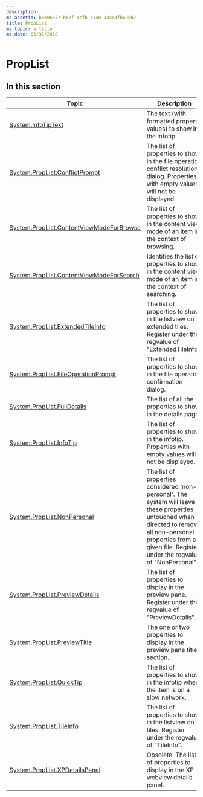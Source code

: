 ```yaml
---
description: .
ms.assetid: b6696577-b67f-4cfb-a140-34ac3fb68eb7
title: PropList
ms.topic: article
ms.date: 05/31/2018
---
```


# PropList

## In this section



| Topic                                                                                                            | Description                                                                                                                                                                                                                        |
|------------------------------------------------------------------------------------------------------------------|------------------------------------------------------------------------------------------------------------------------------------------------------------------------------------------------------------------------------------|
| [System.InfoTipText](./props-system-infotiptext.md)<br/>                                             | The text (with formatted property values) to show in the infotip.<br/>                                                                                                                                                       |
| [System.PropList.ConflictPrompt](./props-system-proplist-conflictprompt.md)<br/>                     | The list of properties to show in the file operation conflict resolution dialog. Properties with empty values will not be displayed.<br/>                                                                                    |
| [System.PropList.ContentViewModeForBrowse](./props-system-proplist-contentviewmodeforbrowse.md)<br/> | The list of properties to show in the content view mode of an item in the context of browsing.<br/>                                                                                                                          |
| [System.PropList.ContentViewModeForSearch](./props-system-proplist-contentviewmodeforsearch.md)<br/> | Identifies the list of properties to show in the content view mode of an item in the context of searching. <br/>                                                                                                             |
| [System.PropList.ExtendedTileInfo](./props-system-proplist-extendedtileinfo.md)<br/>                 | The list of properties to show in the listview on extended tiles. Register under the regvalue of "ExtendedTileInfo".<br/>                                                                                                    |
| [System.PropList.FileOperationPrompt](./props-system-proplist-fileoperationprompt.md)<br/>           | The list of properties to show in the file operation confirmation dialog.<br/>                                                                                                                                               |
| [System.PropList.FullDetails](./props-system-proplist-fulldetails.md)<br/>                           | The list of all the properties to show in the details page. <br/>                                                                                                                                                            |
| [System.PropList.InfoTip](./props-system-proplist-infotip.md)<br/>                                   | The list of properties to show in the infotip. Properties with empty values will not be displayed.<br/>                                                                                                                      |
| [System.PropList.NonPersonal](./props-system-proplist-nonpersonal.md)<br/>                           | The list of properties considered 'non-personal'. The system will leave these properties untouched when directed to remove all non-personal properties from a given file. Register under the regvalue of "NonPersonal".<br/> |
| [System.PropList.PreviewDetails](./props-system-proplist-previewdetails.md)<br/>                     | The list of properties to display in the preview pane. Register under the regvalue of "PreviewDetails".<br/>                                                                                                                 |
| [System.PropList.PreviewTitle](./props-system-proplist-previewtitle.md)<br/>                         | The one or two properties to display in the preview pane title section.<br/>                                                                                                                                                 |
| [System.PropList.QuickTip](./props-system-proplist-quicktip.md)<br/>                                 | The list of properties to show in the infotip when the item is on a slow network.<br/>                                                                                                                                       |
| [System.PropList.TileInfo](./props-system-proplist-tileinfo.md)<br/>                                 | The list of properties to show in the listview on tiles. Register under the regvalue of "TileInfo".<br/>                                                                                                                     |
| [System.PropList.XPDetailsPanel](./props-system-proplist-xpdetailspanel.md)<br/>                     | Obsolete. The list of properties to display in the XP webview details panel.<br/>                                                                                                                                            |



 

 

 
